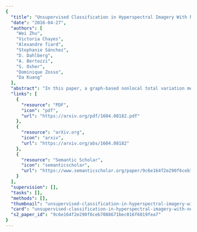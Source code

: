 ```yaml
---
{
  "title": "Unsupervised Classification in Hyperspectral Imagery With Nonlocal Total Variation and Primal-Dual Hybrid Gradient Algorithm",
  "date": "2016-04-27",
  "authors": [
    "Wei Zhu",
    "Victoria Chayes",
    "Alexandre Tiard",
    "Stephanie Sánchez",
    "D. Dahlberg",
    "A. Bertozzi",
    "S. Osher",
    "Dominique Zosso",
    "Da Kuang"
  ],
  "abstract": "In this paper, a graph-based nonlocal total variation method is proposed for unsupervised classification of hyperspectral images (HSI). The variational problem is solved by the primal-dual hybrid gradient algorithm. By squaring the labeling function and using a stable simplex clustering routine, an unsupervised clustering method with random initialization can be implemented. The effectiveness of this proposed algorithm is illustrated on both synthetic and real-world HSI, and numerical results show that the proposed algorithm outperforms other standard unsupervised clustering methods, such as spherical <inline-formula> <tex-math notation=\"LaTeX\">$K$ </tex-math></inline-formula>-means, nonnegative matrix factorization, and the graph-based Merriman–Bence–Osher scheme.",
  "links": [
    {
      "resource": "PDF",
      "icon": "pdf",
      "url": "https://arxiv.org/pdf/1604.08182.pdf"
    },
    {
      "resource": "arXiv.org",
      "icon": "arxiv",
      "url": "https://arxiv.org/abs/1604.08182"
    },
    {
      "resource": "Semantic Scholar",
      "icon": "semanticscholar",
      "url": "https://www.semanticscholar.org/paper/9c6e164f2e290f6ceb7088671bec016f6019fea7"
    }
  ],
  "supervision": [],
  "tasks": [],
  "methods": [],
  "thumbnail": "unsupervised-classification-in-hyperspectral-imagery-with-nonlocal-total-variation-and-primal-dual-hybrid-gradient-algorithm-thumb.jpg",
  "card": "unsupervised-classification-in-hyperspectral-imagery-with-nonlocal-total-variation-and-primal-dual-hybrid-gradient-algorithm-card.jpg",
  "s2_paper_id": "9c6e164f2e290f6ceb7088671bec016f6019fea7"
}
---
```


